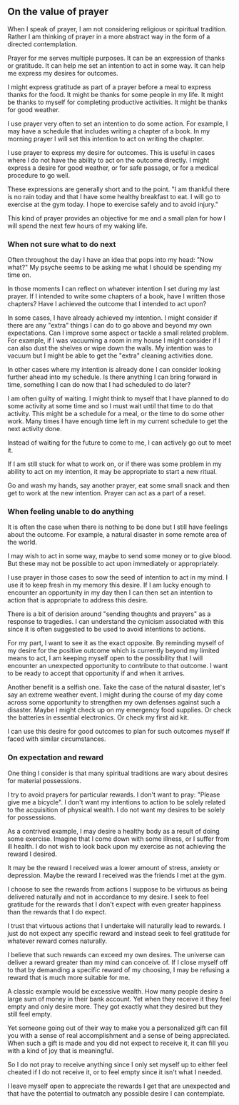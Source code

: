 
## On the value of prayer

When I speak of prayer, I am not considering religious or spiritual tradition. Rather I am thinking of prayer in a more abstract way in the form of a directed contemplation.

Prayer for me serves multiple purposes. It can be an expression of thanks or gratitude. It can help me set an intention to act in some way. It can help me express my desires for outcomes.

I might express gratitude as part of a prayer before a meal to express thanks for the food. It might be thanks for some people in my life. It might be thanks to myself for completing productive activities. It might be thanks for good weather.

I use prayer very often to set an intention to do some action. For example, I may have a schedule that includes writing a chapter of a book. In my morning prayer I will set this intention to act on writing the chapter.

I use prayer to express my desire for outcomes. This is useful in cases where I do not have the ability to act on the outcome directly. I might express a desire for good weather, or for safe passage, or for a medical procedure to go well.

These expressions are generally short and to the point. "I am thankful there is no rain today and that I have some healthy breakfast to eat. I will go to exercise at the gym today. I hope to exercise safely and to avoid injury."

This kind of prayer provides an objective for me and a small plan for how I will spend the next few hours of my waking life.

### When not sure what to do next

Often throughout the day I have an idea that pops into my head: "Now what?" My psyche seems to be asking me what I should be spending my time on.

In those moments I can reflect on whatever intention I set during my last prayer. If I intended to write some chapters of a book, have I written those chapters? Have I achieved the outcome that I intended to act upon?

In some cases, I have already achieved my intention. I might consider if there are any "extra" things I can do to go above and beyond my own expectations. Can I improve some aspect or tackle a small related problem. For example, if I was vacuuming a room in my house I might consider if I can also dust the shelves or wipe down the walls. My intention was to vacuum but I might be able to get the "extra" cleaning activities done.

In other cases where my intention is already done I can consider looking further ahead into my schedule. Is there anything I can bring forward in time, something I can do now that I had scheduled to do later?

I am often guilty of waiting. I might think to myself that I have planned to do some activity at some time and so I must wait until that time to do that activity. This might be a schedule for a meal, or the time to do some other work. Many times I have enough time left in my current schedule to get the next activity done.

Instead of waiting for the future to come to me, I can actively go out to meet it.

If I am still stuck for what to work on, or if there was some problem in my ability to act on my intention, it may be appropriate to start a new ritual.

Go and wash my hands, say another prayer, eat some small snack and then get to work at the new intention. Prayer can act as a part of a reset.

### When feeling unable to do anything

It is often the case when there is nothing to be done but I still have feelings about the outcome. For example, a natural disaster in some remote area of the world.

I may wish to act in some way, maybe to send some money or to give blood. But these may not be possible to act upon immediately or appropriately.

I use prayer in those cases to sow the seed of intention to act in my mind. I use it to keep fresh in my memory this desire. If I am lucky enough to encounter an opportunity in my day then I can then set an intention to action that is appropriate to address this desire.

There is a bit of derision around "sending thoughts and prayers" as a response to tragedies. I can understand the cynicism associated with this since it is often suggested to be used to avoid intentions to actions.

For my part, I want to see it as the exact opposite. By reminding myself of my desire for the positive outcome which is currently beyond my limited means to act, I am keeping myself open to the possibility that I will encounter an unexpected opportunity to contribute to that outcome. I want to be ready to accept that opportunity if and when it arrives.

Another benefit is a selfish one. Take the case of the natural disaster, let's say an extreme weather event. I might during the course of my day come across some opportunity to strengthen my own defenses against such a disaster. Maybe I might check up on my emergency food supplies. Or check the batteries in essential electronics. Or check my first aid kit.

I can use this desire for good outcomes to plan for such outcomes myself if faced with similar circumstances.

### On expectation and reward

One thing I consider is that many spiritual traditions are wary about desires for material possessions.

I try to avoid prayers for particular rewards. I don't want to pray: "Please give me a bicycle". I don't want my intentions to action to be solely related to the acquisition of physical wealth. I do not want my desires to be solely for possessions.

As a contrived example, I may desire a healthy body as a result of doing some exercise. Imagine that I come down with some illness, or I suffer from ill health. I do not wish to look back upon my exercise as not achieving the reward I desired.

It may be the reward I received was a lower amount of stress, anxiety or depression. Maybe the reward I received was the friends I met at the gym.

I choose to see the rewards from actions I suppose to be virtuous as being delivered naturally and not in accordance to my desire. I seek to feel gratitude for the rewards that I don't expect with even greater happiness than the rewards that I do expect.

I trust that virtuous actions that I undertake will naturally lead to rewards. I just do not expect any specific reward and instead seek to feel gratitude for whatever reward comes naturally.

I believe that such rewards can exceed my own desires. The universe can deliver a reward greater than my mind can conceive of. If I close myself off to that by demanding a specific reward of my choosing, I may be refusing a reward that is much more suitable for me.

A classic example would be excessive wealth. How many people desire a large sum of money in their bank account. Yet when they receive it they feel empty and only desire more. They got exactly what they desired but they still feel empty.

Yet someone going out of their way to make you a personalized gift can fill you with a sense of real accomplishment and a sense of being appreciated. When such a gift is made and you did not expect to receive it, it can fill you with a kind of joy that is meaningful.

So I do not pray to receive anything since I only set myself up to either feel cheated if I do not receive it, or to feel empty since it isn't what I needed.

I leave myself open to appreciate the rewards I get that are unexpected and that have the potential to outmatch any possible desire I can contemplate.

